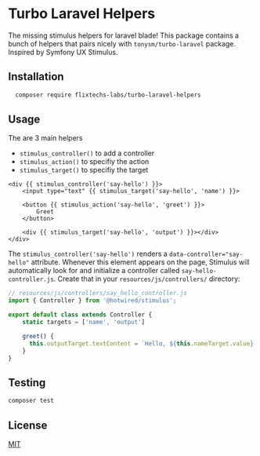 
# Turbo Laravel Helpers

The missing stimulus helpers for laravel blade! This package contains a bunch of helpers that pairs nicely with `tonysm/turbo-laravel` package. 
Inspired by Symfony UX Stimulus.


## Installation

```bash
  composer require flixtechs-labs/turbo-laravel-helpers
```
    
## Usage
The are 3 main helpers 

- `stimulus_controller()` to add a controller
- `stimulus_action()` to specifiy the action
- `stimulus_target()` to specifiy the target


```blade
<div {{ stimulus_controller('say-hello') }}>
    <input type="text" {{ stimulus_target('say-hello', 'name') }}>

    <button {{ stimulus_action('say-hello', 'greet') }}>
        Greet
    </button>

    <div {{ stimulus_target('say-hello', 'output') }}></div>
</div>
```
The `stimulus_controller('say-hello')` renders a `data-controller="say-hello"` attribute. 
Whenever this element appears on the page, Stimulus will automatically look for and initialize a controller called `say-hello-controller.js`. 
Create that in your `resources/js/controllers/` directory:

```javascript
// resources/js/controllers/say_hello_controller.js
import { Controller } from '@hotwired/stimulus';

export default class extends Controller {
    static targets = ['name', 'output']

    greet() {
      this.outputTarget.textContent = `Hello, ${this.nameTarget.value}!`
    }
}
```




## Testing
```bash
composer test
```
## License

[MIT](https://choosealicense.com/licenses/mit/)


